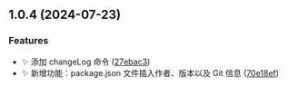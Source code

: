 ## 1.0.4 (2024-07-23)

### Features

- ✨ 添加 changeLog 命令 ([27ebac3](https://github.com/odinGitGmail/odinGG-Sundry/commit/27ebac38e674e2228ebf8c2e11c906b4e9e3f989))
- ✨ 新增功能：package.json 文件插入作者、版本以及 Git 信息 ([70e18ef](https://github.com/odinGitGmail/odinGG-Sundry/commit/70e18efb8029290f6c3103d376fc18dfd82c2553))
